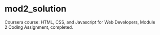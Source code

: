 # mod2_solution
Coursera course: HTML, CSS, and Javascript for Web Developers, Module 2 Coding Assignment, completed.
